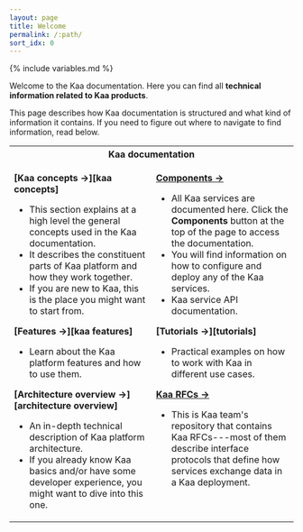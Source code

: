 ```yaml
---
layout: page
title: Welcome
permalink: /:path/
sort_idx: 0
---
```


{% include variables.md %}

Welcome to the Kaa documentation.
Here you can find all **technical information related to Kaa products**.

This page describes how Kaa documentation is structured and what kind of information it contains.
If you need to figure out where to navigate to find information, read below.

<table>
<tr>
<th colspan="2" style="text-align:center;">Kaa documentation</th>
</tr>
<tr><td markdown="1" style="width:50%; vertical-align:top;">

**[Kaa concepts &rarr;][kaa concepts]**

- This section explains at a high level the general concepts used in the Kaa documentation.
- It describes the constituent parts of Kaa platform and how they work together.
- If you are new to Kaa, this is the place you might want to start from.


**[Features &rarr;][kaa features]**

- Learn about the Kaa platform features and how to use them.


**[Architecture overview &rarr;][architecture overview]**

- An in-depth technical description of Kaa platform architecture.
- If you already know Kaa basics and/or have some developer experience, you might want to dive into this one.

<!--

[Design principles]()

- Design considerations behind how Kaa entities work together and why they are designed that way.
- Strategies that Kaa team adopts to maintain chosen design criteria.


**[Setup guide]()**

- This section describes hardware and software requirements, guides through environment setup process, and explains how to stack up Kaa components to form a platform.
- It also contains a guide on how to install pre-configured Kaa blueprints.


**[Configuration guide]()**

- How to configure Kaa services.


**[Customization guide]()**

- Guide on how to customize Kaa services, add 3rd party components, and create your own stuff.


**[Troubleshooting]()**

- This section contains solutions to most common issues.


**[Contribution guide]()**

- This section describes how you can send feedback to Kaa team, ask questions, propose additional functionality, and contribute changes to Kaa repositories.
-->
</td>

<td markdown="1" style="width:50%; vertical-align:top;">

<a href="#" id="componentsLink"><b>Components &rarr;</b></a>

- All Kaa services are documented here. Click the **Components** button at the top of the page to access the documentation.
- You will find information on how to configure and deploy any of the Kaa services.
- Kaa service API documentation.


**[Tutorials &rarr;][tutorials]**

- Practical examples on how to work with Kaa in different use cases.


**[Kaa RFCs &rarr;](https://github.com/kaaproject/kaa-rfcs#kaa-rfcs)**

- This is Kaa team's repository that contains Kaa RFCs---most of them describe interface protocols that define how services exchange data in a Kaa deployment.

</td>
</tr>
</table>
